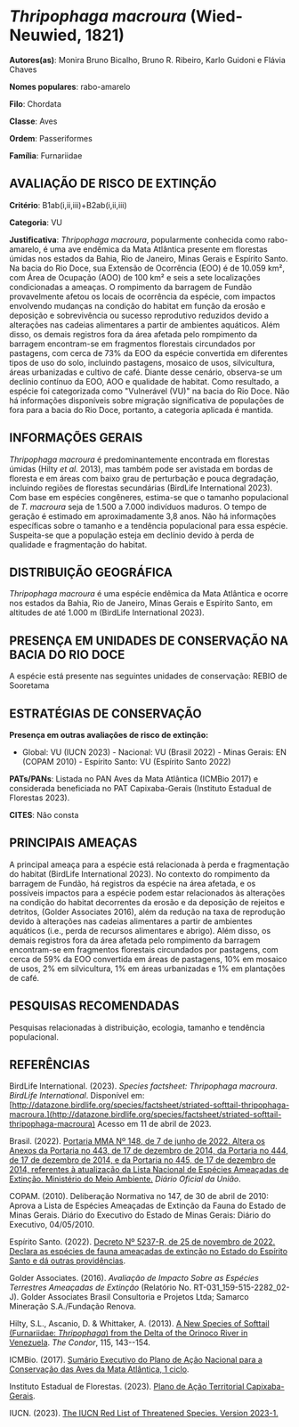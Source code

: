 # *Thripophaga macroura* (Wied-Neuwied, 1821)

**Autores(as)**: Monira Bruno Bicalho, Bruno R. Ribeiro, Karlo Guidoni e Flávia Chaves

**Nomes populares**: rabo-amarelo

**Filo**: Chordata

**Classe**: Aves

**Ordem**: Passeriformes

**Família**: Furnariidae

## AVALIAÇÃO DE RISCO DE EXTINÇÃO

**Critério**: B1ab(i,ii,iii)+B2ab(i,ii,iii)

**Categoria**: VU

**Justificativa**: *Thripophaga macroura*, popularmente conhecida como rabo-amarelo, é uma ave endêmica da Mata Atlântica presente em florestas úmidas nos estados da Bahia, Rio de Janeiro, Minas Gerais e Espírito Santo. Na bacia do Rio Doce, sua Extensão de Ocorrência (EOO) é de 10.059 km², com Área de Ocupação (AOO) de 100 km² e seis a sete localizações condicionadas a ameaças. O rompimento da barragem de Fundão provavelmente afetou os locais de ocorrência da espécie, com impactos envolvendo mudanças na condição do habitat em função da erosão e deposição e sobrevivência ou sucesso reprodutivo reduzidos devido a alterações nas cadeias alimentares a partir de ambientes aquáticos. Além disso, os demais registros fora da área afetada pelo rompimento da barragem encontram-se em fragmentos florestais circundados por pastagens, com cerca de 73% da EOO da espécie convertida em diferentes tipos de uso do solo, incluindo pastagens, mosaico de usos,
silvicultura, áreas urbanizadas e cultivo de café. Diante desse cenário, observa-se um declínio contínuo da EOO, AOO e qualidade de habitat. Como resultado, a espécie foi categorizada como "Vulnerável (VU)" na bacia do Rio Doce. Não há informações disponíveis sobre migração significativa de populações de fora para a bacia do Rio Doce, portanto, a categoria aplicada é mantida.

## INFORMAÇÕES GERAIS

*Thripophaga macroura* é predominantemente encontrada em florestas úmidas (Hilty *et al.* 2013), mas também pode ser avistada em bordas de floresta e em áreas com baixo grau de perturbação e pouca degradação, incluindo regiões de florestas secundárias (BirdLife International 2023). Com base em espécies congêneres, estima-se que o tamanho populacional de *T. macroura* seja de 1.500 a 7.000 indivíduos maduros.  O tempo de geração é estimado em aproximadamente 3,8 anos. Não há informações específicas sobre o tamanho e a tendência populacional para essa espécie. Suspeita-se que a população esteja em declínio devido à perda de qualidade e fragmentação do habitat.

## DISTRIBUIÇÃO GEOGRÁFICA

*Thripophaga macroura* é uma espécie endêmica da Mata Atlântica e ocorre nos estados da Bahia, Rio de Janeiro, Minas Gerais e Espírito Santo, em altitudes de até 1.000 m (BirdLife International 2023).

## PRESENÇA EM UNIDADES DE CONSERVAÇÃO NA BACIA DO RIO DOCE

A espécie está presente nas seguintes unidades de conservação: REBIO de Sooretama

## ESTRATÉGIAS DE CONSERVAÇÃO

**Presença em outras avaliações de risco de extinção:**

-   Global: VU (IUCN 2023) -   Nacional: VU (Brasil 2022) -   Minas Gerais: EN (COPAM 2010) -   Espírito Santo: VU (Espírito Santo 2022)

**PATs/PANs**: Listada no PAN Aves da Mata Atlântica (ICMBio 2017) e considerada beneficiada no PAT Capixaba-Gerais (Instituto Estadual de Florestas 2023).

**CITES**: Não consta

## PRINCIPAIS AMEAÇAS

A principal ameaça para a espécie está relacionada à perda e fragmentação do habitat (BirdLife International 2023). No contexto do rompimento da barragem de Fundão, há registros da espécie na área afetada, e os possíveis impactos para a espécie podem estar relacionados às alterações na condição do habitat decorrentes da erosão e da deposição de rejeitos e detritos, (Golder Associates 2016), além da redução na taxa de reprodução devido à alterações nas cadeias alimentares a partir de ambientes aquáticos (i.e., perda de recursos alimentares e abrigo). Além disso, os demais registros fora da área afetada pelo rompimento da barragem encontram-se em fragmentos florestais circundados por pastagens, com cerca de 59% da EOO convertida em áreas de pastagens, 10% em mosaico de usos, 2% em silvicultura, 1% em áreas urbanizadas e 1% em plantações de café.

## PESQUISAS RECOMENDADAS

Pesquisas relacionadas à distribuição, ecologia, tamanho e tendência populacional.

## REFERÊNCIAS

BirdLife International. (2023). *Species factsheet: Thripophaga macroura*. *BirdLife International*. Disponível em: [http://datazone.birdlife.org/species/factsheet/striated-softtail-thripophaga-macroura.](http://datazone.birdlife.org/species/factsheet/striated-softtail-thripophaga-macroura) Acesso em 11 de abril de 2023.

Brasil. (2022). [Portaria MMA Nº 148, de 7 de junho de 2022. Altera os Anexos da Portaria no 443, de 17 de dezembro de 2014, da Portaria no 444, de 17 de dezembro de 2014, e da Portaria no 445, de 17 de dezembro de 2014, referentes à atualização da Lista Nacional de Espécies Ameaçadas de Extinção. Ministério do Meio Ambiente.](https://in.gov.br/en/web/dou/-/portaria-mma-n-148-de-7-de-junho-de-2022-406272733) *Diário Oficial da União*.

COPAM. (2010). Deliberação Normativa no 147, de 30 de abril de 2010: Aprova a Lista de Espécies Ameaçadas de Extinção da Fauna do Estado de Minas Gerais. Diário do Executivo do Estado de Minas Gerais: Diário do Executivo, 04/05/2010.

Espírito Santo. (2022). [Decreto Nº 5237-R, de 25 de novembro de 2022.  Declara as espécies de fauna ameaçadas de extinção no Estado do Espírito Santo e dá outras providências](https://iema.es.gov.br/Media/iema/FAUNA/Decreto%205237-R_2022_25-Nov%20-%20Fauna%20(s-peixes)%20-%20Lista%20de%20Esp%C3%A9cies%20Amea%C3%A7adas%20de%20Extin%C3%A7%C3%A3o.pdf).

Golder Associates. (2016). *Avaliação de Impacto Sobre as Espécies Terrestres Ameaçadas de Extinção* (Relatório No.  RT-031_159-515-2282_02-J). Golder Associates Brasil Consultoria e Projetos Ltda; Samarco Mineração S.A./Fundação Renova.

Hilty, S.L., Ascanio, D. & Whittaker, A. (2013). [A New Species of Softtail (Furnariidae: *Thripophaga*) from the Delta of the Orinoco River in Venezuela](https://doi.org/10.1525/cond.2012.110212). *The Condor*, 115, 143--154.

ICMBio. (2017). [Sumário Executivo do Plano de Ação Nacional para a Conservação das Aves da Mata Atlântica, 1 ciclo](https://www.gov.br/icmbio/pt-br/assuntos/biodiversidade/pan/pan-aves-da-mata-atlantica).

Instituto Estadual de Florestas. (2023). [Plano de Ação Territorial Capixaba-Gerais](http://www.ief.mg.gov.br/biodiversidade/-planodeacaoterritorialcapixabagerais).

IUCN. (2023). [The IUCN Red List of Threatened Species. Version 2023-1.](https://www.iucnredlist.org.)

